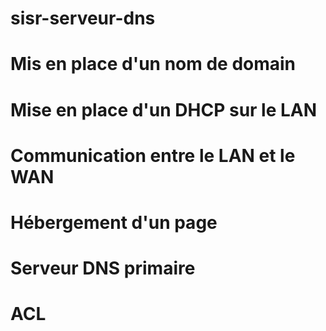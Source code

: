 # sisr-serveur-dns

# Mis en place d'un nom de domain
# Mise en place d'un DHCP sur le LAN
# Communication entre le LAN et le WAN
# Hébergement d'un page
# Serveur DNS primaire
# ACL
